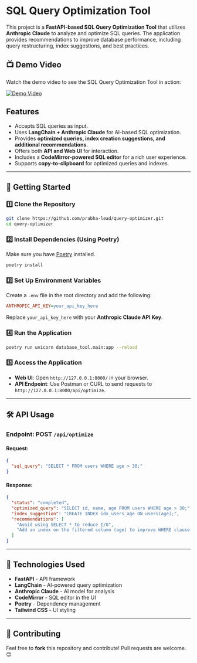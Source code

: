 # SQL Query Optimization Tool

This project is a **FastAPI-based SQL Query Optimization Tool** that utilizes **Anthropic Claude** to analyze and optimize SQL queries. The application provides recommendations to improve database performance, including query restructuring, index suggestions, and best practices.

## 📺 Demo Video

Watch the demo video to see the SQL Query Optimization Tool in action:

[![Demo Video](https://img.youtube.com/vi/waCn2XFrqOE/0.jpg)](https://www.youtube.com/watch?v=waCn2XFrqOE)

## Features

- Accepts SQL queries as input.
- Uses **LangChain + Anthropic Claude** for AI-based SQL optimization.
- Provides **optimized queries, index creation suggestions, and additional recommendations**.
- Offers both **API and Web UI** for interaction.
- Includes a **CodeMirror-powered SQL editor** for a rich user experience.
- Supports **copy-to-clipboard** for optimized queries and indexes.

---

## 🚀 Getting Started

### 1️⃣ Clone the Repository

```sh
git clone https://github.com/prabha-lead/query-optimizer.git
cd query-optimizer
```

### 2️⃣ Install Dependencies (Using Poetry)

Make sure you have [Poetry](https://python-poetry.org/docs/) installed.

```sh
poetry install
```

### 3️⃣ Set Up Environment Variables

Create a `.env` file in the root directory and add the following:

```ini
ANTHROPIC_API_KEY=your_api_key_here
```

Replace `your_api_key_here` with your **Anthropic Claude API Key**.

### 4️⃣ Run the Application

```sh
poetry run uvicorn database_tool.main:app --reload
```

### 5️⃣ Access the Application

- **Web UI**: Open `http://127.0.0.1:8000/` in your browser.
- **API Endpoint**: Use Postman or CURL to send requests to `http://127.0.0.1:8000/api/optimize`.

---

## 🛠 API Usage

### **Endpoint: POST `/api/optimize`**

#### **Request:**

```json
{
  "sql_query": "SELECT * FROM users WHERE age > 30;"
}
```

#### **Response:**

```json
{
  "status": "completed",
  "optimized_query": "SELECT id, name, age FROM users WHERE age > 30;",
  "index_suggestion": "CREATE INDEX idx_users_age ON users(age);",
  "recommendations": [
    "Avoid using SELECT * to reduce I/O",
    "Add an index on the filtered column (age) to improve WHERE clause performance"
  ]
}
```

---

## 🔧 Technologies Used

- **FastAPI** - API framework
- **LangChain** - AI-powered query optimization
- **Anthropic Claude** - AI model for analysis
- **CodeMirror** - SQL editor in the UI
- **Poetry** - Dependency management
- **Tailwind CSS** - UI styling

---

## 🤝 Contributing

Feel free to **fork** this repository and contribute! Pull requests are welcome. 😊
